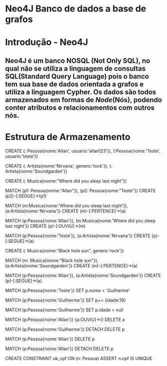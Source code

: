 # Neo4J Banco de dados a base de grafos

# Introdução - Neo4J

## Neo4J é um banco NOSQL (Not Only SQL), no qual não se utiliza a linguagem de consultas **SQL**(Standard Query Language) pois o banco tem  sua base de dados orientada a grafos e utiliza a linguagem Cypher. Os dados são todos armazenados em formas de *Node*(Nós), podendo conter atributos e relacionamentos com outros nós.

# Estrutura de Armazenamento

 CREATE (: Pessoa{nome:'Allan', usuario:'allan123'}), (:Pessoa{nome:'Teste', usuario:'teste'})

 CREATE (: Artista{nome:'Nirvana', genero:'rock'}), (: Artista{nome:'Soundgarden'})

 CREATE (: Musica{nome:"Where did you sleep last night"})

 MATCH (p1: Pessoa{nome:"Allan"}), (p2: Pessoa{nome:"Teste"}) 
 CREATE (p2)-[:SEGUE]->(p1)

 MATCH (m:Musica{nome:'Where did you sleep last night'}), (a:Artista{nome:'Nirvana'}) 
 CREATE (m)-[:PERTENCE]->(a)

 MATCH (p:Pessoa{nome:'Allan'}), (m:Musica{nome:'Where did you sleep last night'})
 CREATE (p)-[:OUVIU]->(m)

 MATCH (p:Pessoa{nome:'Teste'}), (a:Artista{nome:'Nirvana'})
 CREATE (p)-[:SEGUE]->(a)

 CREATE (: Musica{nome:"Black hole sun", genero:'rock'})

 MATCH (m: Musica{nome:"Black hole sun"}), (a:Artista{nome:'Soundgarden'})
 CREATE (m)-[:PERTENCE]->(a)

 MATCH (p:Pessoa{nome:'Allan'}), (a:Artista{nome:'Soundgarden'})
 CREATE (p)-[:SEGUE]->(a)

 MATCH (p:Pessoa{nome:'Teste'})
 SET p.nome = 'Guilherme'

 MATCH (p:Pessoa{nome:'Guilherme'}) 
 SET p+= {idade:19}

 MATCH (p:Pessoa{nome:'Guilherme'}) 
 SET p.idade = null

 MATCH (p:Pessoa{nome:'Allan'})-[a:OUVIU]->() 
 DELETE a

 MATCH (p:Pessoa{nome:'Guilherme'}) 
 DETACH DELETE p

 MATCH (p:Pessoa{nome:'Allan'}) DELETE p

 MATCH (p:Pessoa{nome:'Allan'}) DETACH DELETE p

 CREATE CONSTRAINT uk_cpf ON (n: Pessoa) ASSERT n.cpf IS UNIQUE

